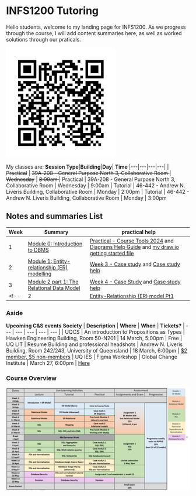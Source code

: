 # INFS1200 Tutoring

Hello students, welcome to my landing page for INFS1200. As we progress through the course, I will add content summaries here, as well as worked solutions through our praticals.

<!-- ![alt text](assets\IMG44.PNG) -->

<img src="image-2.png" alt="image" width="300" height="auto">


My classes are:
**Session Type**|**Building**|**Day**| **Time**
|---|---|---|---|
| <s>Practical</s> | <s>39A-208 - General Purpose North 3, Collaborative Room </s> | <s>Wednesday</s> | <s> 8:00am </s>
| Practical | 39A-208 - General Purpose North 3, Collaborative Room | Wednesday | 9:00am
| Tutorial | 46-442 - Andrew N. Liveris Building, Collaborative Room | Monday | 2:00pm
| Tutorial | 46-442 - Andrew N. Liveris Building, Collaborative Room | Monday | 3:00pm

## Notes and summaries List

|**Week**| **Summary** | **practical help** 
|---|---|---| 
|1|[Module 0: Introduction to DBMS](week2Summary.html)|[Practical - Course Tools 2024](coursetools2024.docx) and [Diagrams Help Guide](diagramsHelpGuide.pdf) and [my draw.io getting started file](assets/coursetools.drawio)
|2|[Module 1: Entity-relationship (ER) modelling](MODULE1.html)| [Week 3 - Case study](week3casestudy.pdf) and  [Case study help](practical2.html) 
|3|[Module 2 part 1: The Relational Data Model](module2p1.html)| [Week 4 - Case Study](week4casestudy.pdf) and [Case study help](practical3.html)
<!-- |2|[Entity-Relationship (ER) model Pt1](week2Summary.html)| [Tutorial solns](tutorial1solns.pdf) -->


### Aside

**Upcoming C&S events**
**Society** | **Description** | **Where** | **When** | **Tickets?**
| --- | --- | --- | --- | --- |
| UQCS | An introduction to Propositions as Types | Hawken Engineering Building, Room 50-N201 | 14 March, 5:00pm | Free
| UQ LIT | Resume Building and professional headshots | Andrew N. Liveris Building, Room 242/243, University of Queensland | 18 March, 6:00pm | [$2 member, $5 non-members](https://clubs.getqpay.com/?s=3220&eventid=23298)
| UQ IES | Figma Workshop | Global Change Institute | March 27, 6:00pm | [Here](https://lu.ma/figma24?fbclid=IwAR0blxk5wexlERBAUKWLz6V7jiPl_ZSwePVOLYF1NxtK8AGdAoN4u9DwNnQ)

### Course Overview

![Alt text](assets\IMG27.PNG)
